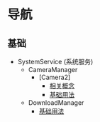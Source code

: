 # 导航
## 基础
*   SystemService (系统服务)
    -   CameraManager 
        -   [Camera2]
            -   [相关概念](./Basics/CameraManager/)
            -   [基础用法](./Basics/SystemService/CameraManager/BasicUsage/Index.md)
    -   DownloadManager
        -   [基础用法](./Basics/SystemService/DownloadManager/BasicUsage/Index.md)

